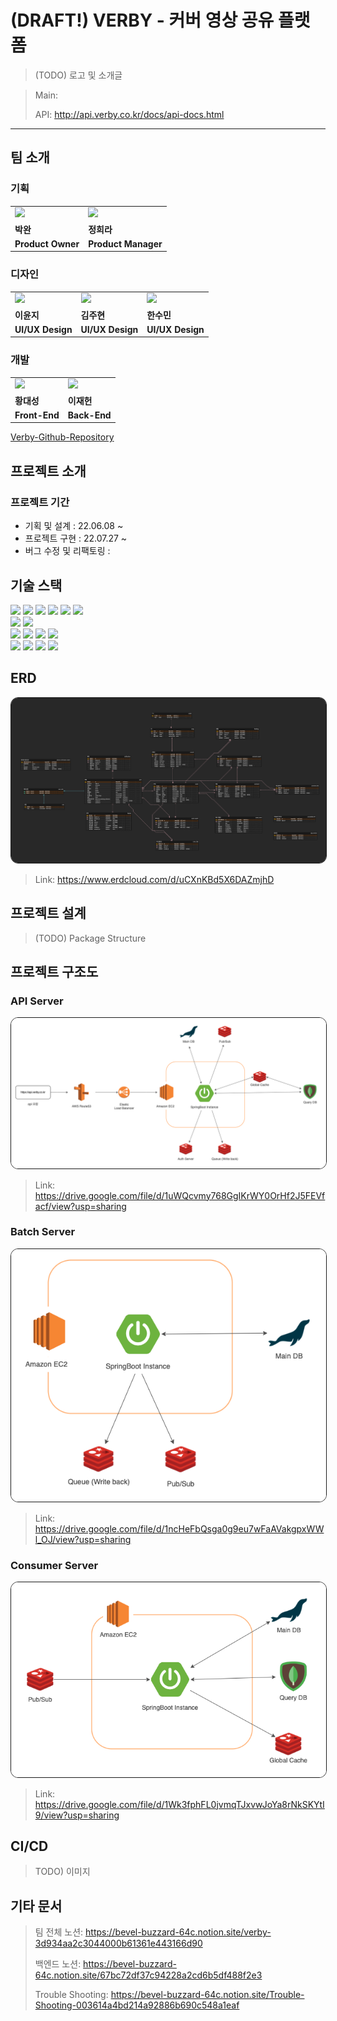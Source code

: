 # (DRAFT!) VERBY - 커버 영상 공유 플랫폼

> (TODO) 로고 및 소개글

> Main:
>
> API: http://api.verby.co.kr/docs/api-docs.html

--- 

## 팀 소개

### 기획

<table>
    <tr>
        <td>
            <a>
                <img src="https://user-images.githubusercontent.com/63458653/190153215-1543dc7e-c5b1-46be-a4e7-1da3ac90bf44.png" width="100px" />
            </a>
        </td>
        <td>
            <a>
                <img src="https://user-images.githubusercontent.com/63458653/190397962-a03a98e9-e245-405e-81e4-d6c241500d40.jpeg" width="100px" />
            </a>
        </td>
    </tr>
    <tr>
        <td>
            <b>박완</b>
        </td>
        <td>
            <b>정희라</b>
        </td>
    </tr>
    <tr>
        <td>
            <b>Product Owner</b>
        </td>
        <td>
            <b>Product Manager</b>
        </td>
    </tr>
</table>

### 디자인

<table>
    <tr>
        <td>
            <a>
            </a>
                <img src="https://user-images.githubusercontent.com/63458653/191248454-4204d874-d529-46c6-bad3-18a6f4857f0f.png" width="100px" />
        </td>
        <td>
            <a>
                <img src="https://user-images.githubusercontent.com/63458653/191250197-3b13ac38-5a44-4b9f-b7a5-3791c7d0fc40.png" width="100px" />
            </a>
        </td>
        <td>
            <a>
                <img src="https://user-images.githubusercontent.com/63458653/191249294-cf077048-4808-4a19-b8e6-3ba6d586e57f.png" width="100px" />
            </a>
        </td>
    </tr>
    <tr>
        <td>
            <b>이윤지</b>
        </td>
        <td>
            <b>김주현</b>
        </td>
        <td>
            <b>한수민</b>
        </td>
    </tr>
    <tr>
        <td>
            <b>UI/UX Design</b>
        </td>
        <td>
            <b>UI/UX Design</b>
        </td>
        <td>
            <b>UI/UX Design</b>
        </td>
    </tr>
</table>


### 개발

<table>
    <tr>
        <td>
            <a href="https://github.com/Bigstar1108">
                <img src="https://avatars.githubusercontent.com/u/65744080?v=4" width="100px" />
            </a>
        </td>
        <td>
            <a href="https://github.com/violetbeach">
                <img src="https://avatars.githubusercontent.com/u/63458653?s=400&u=64e83bec8c038ee120e3495ada18a6b4e77b1359&v=4" width="100px" />
            </a>
        </td>
    </tr>
    <tr>
        <td>
            <b>황대성</b>
        </td>
        <td>
            <b>이재헌</b>
        </td>
    </tr>
    <tr>
        <td>
            <b>Front-End</b>
        </td>
        <td>
            <b>Back-End</b>
        </td>
    </tr>
</table>

[Verby-Github-Repository](https://github.com/verby-korea)

## 프로젝트 소개

### 프로젝트 기간

- 기획 및 설계 : 22.06.08 ~
- 프로젝트 구현 : 22.07.27 ~
- 버그 수정 및 리팩토링 :

## 기술 스택

<div align=left>
<img src="https://img.shields.io/badge/java 17-007396?style=for-the-badge&logo=java&logoColor=white">
<img src="https://img.shields.io/badge/springboot 2.7.1-6DB33F?style=for-the-badge&logo=springboot&logoColor=white">
<img src="https://img.shields.io/badge/spring security-6DB33F?style=for-the-badge&logo=springsecurity&logoColor=white">
<img src="https://img.shields.io/badge/spring data jpa-6DB33F?style=for-the-badge&logo=spring&logoColor=white">
<img src="https://img.shields.io/badge/gradle 7.5-02303A?style=for-the-badge&logo=gradle&logoColor=white">
<img src="https://img.shields.io/badge/junit5-25A162?style=for-the-badge&logo=junit5&logoColor=white">

<br>

<img src="https://img.shields.io/badge/mariadb 10.6.8-4479A1?style=for-the-badge&logo=MariaDB&logoColor=white">
<img src="https://img.shields.io/badge/RestDocs-8CA1AF?style=for-the-badge&logo=readthedocs&logoColor=white">

<br>

<img src="https://img.shields.io/badge/amazon aws-232F3E?style=for-the-badge&logo=amazonaws&logoColor=white">
<img src="https://img.shields.io/badge/Circle CI-2088FF?style=for-the-badge&logo=CircleCI&logoColor=white">
<img src="https://img.shields.io/badge/sonarqube-4E9BCD?style=for-the-badge&logo=sonarqube&logoColor=white">
<img src="https://img.shields.io/badge/codecov-F01F7A?style=for-the-badge&logo=Codecov&logoColor=white">
<br>

<img src="https://img.shields.io/badge/github-181717?style=for-the-badge&logo=github&logoColor=white">
<img src="https://img.shields.io/badge/git-F05032?style=for-the-badge&logo=git&logoColor=white">
<img src="https://img.shields.io/badge/slack-4A154B?style=for-the-badge&logo=slack&logoColor=white">
<img src="https://img.shields.io/badge/notion-000000?style=for-the-badge&logo=notion&logoColor=white">
</div>

## ERD

<img src="./docs/erd.png" style="border:1px solid; border-radius: 12px;"/>

> Link: https://www.erdcloud.com/d/uCXnKBd5X6DAZmjhD
 
## 프로젝트 설계

> (TODO) Package Structure

## 프로젝트 구조도

### API Server

<img src="./docs/project-architecture/api-server.png" style="background-color:white;border:1px solid; border-radius: 12px;"/>

> Link: https://drive.google.com/file/d/1uWQcvmy768GgIKrWY0OrHf2J5FEVfacf/view?usp=sharing

### Batch Server

<img src="./docs/project-architecture/batch-server.png" style="background-color:white;border:1px solid; border-radius: 12px;"/>

> Link: https://drive.google.com/file/d/1ncHeFbQsga0g9eu7wFaAVakgpxWWl_OJ/view?usp=sharing

### Consumer Server

<img src="./docs/project-architecture/consumer-server.png" style="background-color:white;border:1px solid; border-radius: 12px;"/>

> Link: https://drive.google.com/file/d/1Wk3fphFL0jvmqTJxvwJoYa8rNkSKYtI9/view?usp=sharing

## CI/CD

> TODO) 이미지

## 기타 문서

> 팀 전체 노션: https://bevel-buzzard-64c.notion.site/verby-3d934aa2c3044000b61361e443166d90
> 
> 백엔드 노션: https://bevel-buzzard-64c.notion.site/67bc72df37c94228a2cd6b5df488f2e3
> 
> Trouble Shooting: https://bevel-buzzard-64c.notion.site/Trouble-Shooting-003614a4bd214a92886b690c548a1eaf